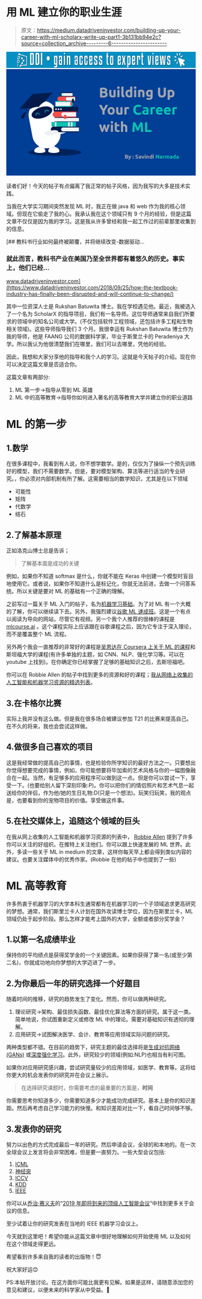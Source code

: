 # 用 ML 建立你的职业生涯

> 原文：<https://medium.datadriveninvestor.com/building-up-your-career-with-ml-scholarx-write-up-part1-3b131bb94e2c?source=collection_archive---------6----------------------->

[![](img/5209563b3a63a8fd040498092e5aeeea.png)](http://www.track.datadriveninvestor.com/1B9E)![](img/658635e495f41c4c97209af90274e5d1.png)

读者们好！今天的帖子有点偏离了我正常的帖子风格，因为我写的大多是技术实践。

当我在大学实习期间突然发现 ML 时，我正在做 java 和 web 作为我的核心领域。但现在它偷走了我的心。我承认我在这个领域只有 9 个月的经验，但是这篇文章不仅仅是因为我的学习。这是我从许多曾经和我一起工作过的前辈那里收集到的信息。

[](https://www.datadriveninvestor.com/2018/09/25/how-the-textbook-industry-has-finally-been-disrupted-and-will-continue-to-change/) [## 教科书行业如何最终被颠覆，并将继续改变-数据驱动…

### 就此而言，教科书产业在美国乃至全世界都有着悠久的历史。事实上，他们已经…

www.datadriveninvestor.com](https://www.datadriveninvestor.com/2018/09/25/how-the-textbook-industry-has-finally-been-disrupted-and-will-continue-to-change/) 

其中一位资深人士是 Rukshan Batuwita 博士。我在学校遇见他。最近，我被选入了一个名为 ScholarX 的指导项目，我们有一名导师。这位导师通常来自我们所要求的领域中的知名公司或大学。(不仅包括软件工程领域，还包括许多工程和生物相关领域)。这些导师指导我们 3 个月。我很幸运有 Rukshan Batuwita 博士作为我的导师，他是 FAANG 公司的数据科学家，毕业于斯里兰卡的 Peradeniya 大学。所以我认为他很清楚我们在哪里，我们可以去哪里，凭他的经验。

因此，我想和大家分享他的指导和我个人的学习。这就是今天帖子的介绍。现在你可以决定这篇文章是否适合你。

这篇文章有两部分:

1.  ML 第一步→指导从零到 ML 英雄
2.  ML 中的高等教育→指导你如何进入著名的高等教育大学并建立你的职业道路

# ML 的第一步

## 1.数学

在很多课程中，我看到有人说，你不想学数学。是的，仅仅为了操纵一个预先训练好的模型，我们不需要数学。但是，要对模型架构、算法等进行适当的专业研究。，你必须对内部机制有所了解。这需要相当的数学知识，尤其是在以下领域

*   可能性
*   矩阵
*   代数学
*   结石

## 2.了解基本原理

正如洛克山博士总是告诉；

> 了解基本面是成功的关键

例如，如果你不知道 softmax 是什么，你就不能在 Keras 中创建一个模型时盲目地使用它。或者说，如果你不知道什么是标记化，你就无法前进，去做一个问答系统。所以关键是要对 ML 的基础有一个正确的理解。

之前写过一篇关于 ML 入门的帖子，名为[机器学习基础](https://medium.com/@phantomgrin/ml-101-part-1-basics-of-machine-learning-1734836696c1)。为了对 ML 有一个大概的了解，你可以继续读下去。另外，我强烈建议[谷歌 ML 速成班](https://developers.google.com/machine-learning/crash-course/ml-intro)。这是一个有点以阅读为导向的网站，尽管它有视频。另一个我个人推荐的很棒的课程是 [mlcourse.ai](https://mlcourse.ai/) 。这个课程实际上应该跟在谷歌课程之后，因为它专注于深入理论，而不是覆盖整个 ML 流程。

另外两个我会一直推荐的非常好的课程是[吴恩达在 Coursera 上关于 ML 的课程](https://www.coursera.org/learn/machine-learning)和斯坦福大学的课程(有许多单独的主题，如 CNN、NLP、强化学习等。可以在 youtube 上找到)。在你确定你已经掌握了足够的基础知识之后，去斯坦福吧。

你可以在 Robbie Allen 的帖子中找到更多的资源和好的课程；[我从网络上收集的人工智能和机器学习资源的精选列表](https://medium.com/machine-learning-in-practice/my-curated-list-of-ai-and-machine-learning-resources-from-around-the-web-9a97823b8524)。

## 3.在卡格尔比赛

实际上我并没有这么做。但是我在很多场合被建议参加 T21 的比赛来提高自己。在不久的将来，我也会尝试这样做。

## 4.做很多自己喜欢的项目

这是我经常做的提高自己的事情，也是检验你所学知识的最好方法之一。只要想出你觉得想要完成的事情，例如，你可能想要将毕加索的艺术风格与你的一幅图像融合在一起。当然，有足够多的应用程序可以做到这一点。但是你可以尝试一下，享受一下。(也要给别人留下深刻印象:P)。你可以把你们的情侣照片和艺术气息一起送给你的伴侣，作为他/她的生日礼物:D(只是一个想法)。玩笑归玩笑，我的观点是，也要看到你的宠物项目的价值。享受做这件事。

## 5.在社交媒体上，追随这个领域的巨头

在我从网上收集的人工智能和机器学习资源的列表中， [Robbie Allen](https://medium.com/u/c308c421ca8d?source=post_page-----3b131bb94e2c--------------------------------) 提到了许多你可以关注的好组织。在推特上关注他们。你可以跟上快速发展的 ML 世界。此外，多读一些关于 ML in medium 的文章，这样你每天早上都会得到类似内容的建议。也要关注媒体中的优秀作家。(Robbie 在他的帖子中也提到了一些)

# ML 高等教育

许多热衷于机器学习的大学本科生通常都有在机器学习的一个子领域追求更高研究的梦想。通常，我们斯里兰卡人计划在国外攻读博士学位，因为在斯里兰卡，ML 领域仍处于起步阶段。那么怎样才能考上国外的大学，全额或者部分奖学金？

## 1.以第一名成绩毕业

保持你的平均绩点是获得奖学金的一个关键因素。如果你获得了第一名(或至少第二名)，你就成功地向你梦想的大学迈进了一步。

## 2.为你最后一年的研究选择一个好题目

随着时间的推移，研究的趋势发生了变化。然而，你可以做两种研究。

1.  理论研究→架构、最佳损失函数、最佳优化算法等方面的研究。属于这一类。简单地说，你试图重新定义或修改 ML 中的理论。需要对基础知识有透彻的理解。
2.  应用研究→试图解决医学、会计、教育等应用领域实际问题的研究。

两种类型都不错。在目前的趋势下，研究主题的最佳选择将是[生成对抗网络(GANs)](https://en.wikipedia.org/wiki/Generative_adversarial_network) 或[深度强化学习](https://en.wikipedia.org/wiki/Deep_reinforcement_learning)。此外，研究较少的领域(例如:NLP)也相当有利可图。

如果你对应用研究感兴趣，尝试研究量较少的应用领域，如医学、教育等。这将给你更大的机会发表你的研究并在会议上展示。

> 在选择研究课题时，你需要考虑的最重要的方面是，**时间**

你需要思考你知道多少，你需要知道多少才能成功完成研究。基本上是你的知识差距。然后再考虑自己学习能力的快慢。和知识差距对比一下，看自己时间够不够。

## 3.发表你的研究

努力以出色的方式完成最后一年的研究。然后申请会议，全球的和本地的。在一次全球会议上发言将会非常困难，但是要一直努力。一些大型会议包括:

1.  [ICML](https://icml.cc/)
2.  [神经突](https://nips.cc/)
3.  [ICCV](http://iccv2019.thecvf.com/)
4.  [KDD](https://www.kdd.org/kdd2019/)
5.  [IEEE](https://www.ieee.org/)

你可以从[乔治·赛义夫](https://medium.com/u/e2af5c8737ec?source=post_page-----3b131bb94e2c--------------------------------)的“[2019 年即将到来的顶级人工智能会议](https://towardsdatascience.com/the-top-upcoming-ai-conferences-in-2019-3c3eb6f4c515)”中找到更多关于会议的信息。

至少试着让你的研究发表在当地的 IEEE 机器学习会议上。

今天就到这里吧！希望你能从这篇文章中很好地理解如何开始使用 ML 以及如何在这个领域走得更远。

希望看到许多来自我的读者的出版物！😇

祝大家好运😊

PS:本帖开放讨论。在这方面你可能比我更有见解。如果是这样，请随意添加您的意见和建议，以便未来的科学家从中受益。💪